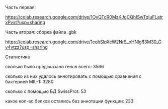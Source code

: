 Часть первая:

https://colab.research.google.com/drive/1OyQTcR0MzKJgCQhISwTqIuFLatrxPvxt?usp=sharing

Часть вторая: сборка файла .gbk

https://colab.research.google.com/drive/1eohSlpXcW2NrS_oHNlg63M30_Gv4ytzz?usp=sharing

Статистика 

сколько было предсказано генов всего: 3566

сколько из них удалось аннотировать с помощью сравнения с бактерией MIL-1: 3280

сколько с помощью БД SwissProt: 53

какое кол-во белков остались без аннотации функции: 233
